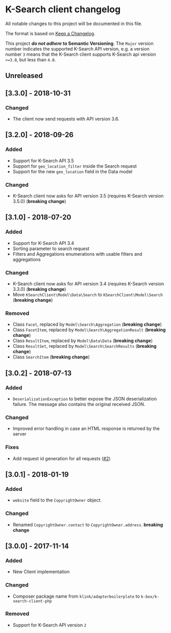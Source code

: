 # K-Search client changelog

All notable changes to this project will be documented in this file.

The format is based on [Keep a Changelog](http://keepachangelog.com/en/1.0.0/).

This project **_do not adhere_ to Semantic Versioning**. The `Major` version number 
indicates the supported K-Search API version, e.g. a version number `3` means that
the K-Search client supports K-Search api version `>=3.0`, but less than `4.0`.

## Unreleased

## [3.3.0] - 2018-10-31

### Changed

- The client now send requests with API version 3.6.

## [3.2.0] - 2018-09-26

### Added

- Support for K-Search API 3.5
 - Support for `geo_location_filter` inside the Search request
 - Support for the new `geo_location` field in the Data model

### Changed

- K-Search client now asks for API version 3.5 (requires K-Search version 3.5.0) (**breaking change**)

## [3.1.0] - 2018-07-20

### Added

- Support for K-Search API 3.4
- Sorting parameter to search request
- Filters and Aggregations enumerations with usable filters and aggregations

### Changed

- K-Search client now asks for API version 3.4 (requires K-Search version 3.3.0) (**breaking change**)
- Move `KSearchClient\Model\Data\Search` to `KSearchClient\Model\Search` (**breaking change**)

### Removed

- Class `Facet`, replaced by `Model\Search\Aggregation` (**breaking change**)
- Class `FacetItem`, replaced by `Model\Search\AggregationResult` (**breaking change**)
- Class `ResultItem`, replaced by `Model\Data\Data` (**breaking change**)
- Class `ResultSet`, replaced by `Model\Search\SearchResults` (**breaking change**)
- Class `SearchItem` (**breaking change**)

## [3.0.2] - 2018-07-13

### Added

- `DeserializationException` to better expose the JSON deserialization failure.
  The message also contains the original received JSON.

### Changed

- Improved error handling in case an HTML response is returned by the server

### Fixes

- Add request id generation for all requests ([#2](https://github.com/k-box/k-search-client-php/pull/2))

## [3.0.1] - 2018-01-19

### Added

- `website` field to the `CopyrightOwner` object.

### Changed

- Renamed `CopyrightOwner.contact` to  `CopyrightOwner.address`. **breaking change**

## [3.0.0] - 2017-11-14

### Added

- New Client implementation

### Changed

- Composer package name from `klink/adapterboilerplate` to `k-box/k-search-client-php`

### Removed

- Support for K-Search API version `2`
